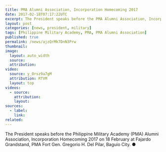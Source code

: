 ```yaml
---
title: PMA Alumni Association, Incorporation Homecoming 2017
date: 2017-02-18T07:17:22UTC
excerpt: The President speaks before the PMA Alumni Association, Incorporation Homecoming 2017 on 18 February at Fajardo Grandstand, PMA Fort Gen. Gregorio H. Del Pilar, Baguio City.
layout: post
categories: [news, president, military]
tags: [Philippine Military Academy, PMA, PMA Alumni Association]
published: true
permalink: /news/ajzQrMk7DnN3Prw
thumbnail:
image:
  layout: auto_width
  source: 
  attribution: 
video:
  source: y_Orsz9a7gM
  attribution: RTVM
  layout: top
videos:
  - source: 
    attribution: 
    layout: 
sources:
  - label:
    link:
related:
---
```


The President speaks before the Philippine Military Academy (PMA) Alumni Association, Incorporation Homecoming 2017 on 18 February at Fajardo Grandstand, PMA Fort Gen. Gregorio H. Del Pilar, Baguio City.
&#x25cf;

